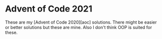 Advent of Code 2021
=====================

These are my [Advent of Code 2020][aoc] solutions. There might be easier or better solutions but these are mine. Also I don't think OOP is suited for these.
